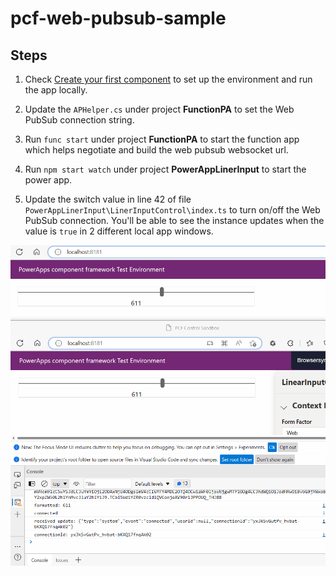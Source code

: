 # pcf-web-pubsub-sample

## Steps

1. Check [Create your first component](https://learn.microsoft.com/en-us/power-apps/developer/component-framework/overview) to set up the environment and run the app locally.

2. Update the `APHelper.cs` under project __FunctionPA__ to set the Web PubSub connection string.

3. Run `func start` under project __FunctionPA__ to start the function app which helps negotiate and build the web pubsub websocket url.

4. Run `npm start watch` under project __PowerAppLinerInput__ to start the power app.

5. Update the switch value in line 42 of file `PowerAppLinerInput\LinerInputControl\index.ts` to turn on/off the Web PubSub connection. You'll be able to see the instance updates when the value is `true` in 2 different local app windows.

![snapshot](realtime-updates.gif)